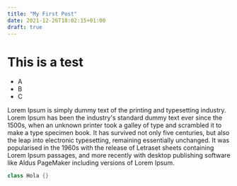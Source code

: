 ```yaml
---
title: "My First Post"
date: 2021-12-26T18:02:15+01:00
draft: true
---
```


# This is a test

- A
- B
- C

Lorem Ipsum is simply dummy text of the printing and typesetting industry. Lorem Ipsum has been the industry's standard dummy text ever since the 1500s, when an unknown printer took a galley of type and scrambled it to make a type specimen book. It has survived not only five centuries, but also the leap into electronic typesetting, remaining essentially unchanged. It was popularised in the 1960s with the release of Letraset sheets containing Lorem Ipsum passages, and more recently with desktop publishing software like Aldus PageMaker including versions of Lorem Ipsum.

```java
class Hola {}
```


